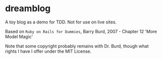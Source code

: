dreamblog
=========

A toy blog as a demo for TDD. Not for use on live sites. 

Based on `Ruby on Rails for Dummies`, Barry Burd, 2007 - Chapter 12 'More Model Magic'

Note that some copyright probably remains with Dr. Burd, though what rights I have
I offer under the MIT License.
